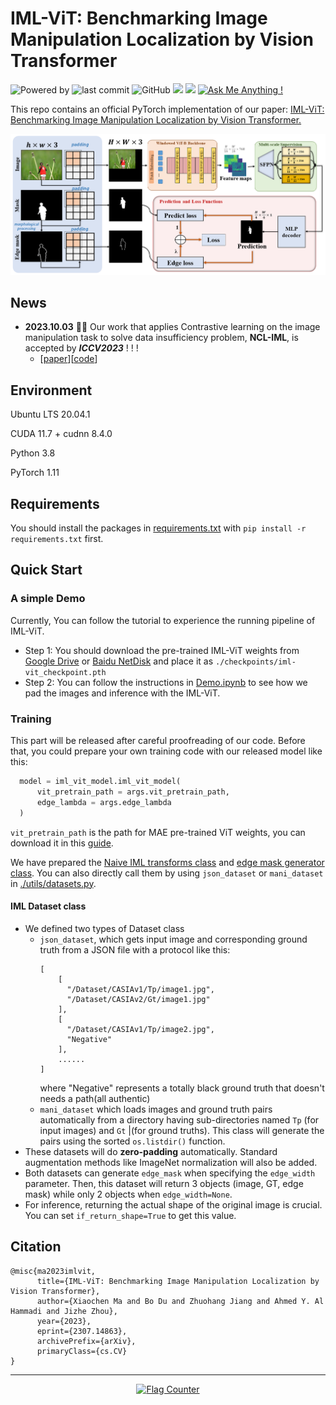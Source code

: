 # IML-ViT: Benchmarking Image Manipulation Localization by Vision Transformer
![Powered by](https://img.shields.io/badge/Based_on-Pytorch-blue?logo=pytorch) 
![last commit](https://img.shields.io/github/last-commit/Sunnyhaze/IML-ViT)
![GitHub](https://img.shields.io/github/license/Sunnyhaze/IML-ViT?logo=license)
![](https://img.shields.io/github/repo-size/sunnyhaze/IML-ViT?color=green)
![](https://img.shields.io/github/stars/sunnyhaze/IML-ViT)
[![Ask Me Anything !](https://img.shields.io/badge/Official%20-Yes-1abc9c.svg)](https://GitHub.com/Sunnyhaze) 

This repo contains an official PyTorch implementation of our paper: [IML-ViT: Benchmarking Image Manipulation Localization by Vision Transformer.](http://arxiv.org/abs/2307.14863)

![overview](./images/overview.png)


## News 
- **2023.10.03** 🎉🎉 Our work that applies Contrastive learning on the image manipulation task to solve data insufficiency problem, **NCL-IML**, is accepted by ***ICCV2023*** ! ! !
  - [[paper](https://openaccess.thecvf.com/content/ICCV2023/html/Zhou_Pre-Training-Free_Image_Manipulation_Localization_through_Non-Mutually_Exclusive_Contrastive_Learning_ICCV_2023_paper.html)][[code](https://github.com/Knightzjz/NCL-IML)]

## Environment
Ubuntu LTS 20.04.1

CUDA 11.7 + cudnn 8.4.0

Python 3.8

PyTorch 1.11

## Requirements
You should install the packages in [requirements.txt](./requirements.txt) with `pip install -r requirements.txt` first.

## Quick Start
### A simple Demo
Currently, You can follow the tutorial to experience the running pipeline of IML-ViT.
- Step 1: You should download the pre-trained IML-ViT weights from [Google Drive](https://drive.google.com/file/d/1xXJGJPW1i5j9Pc1JKd7fJmIAQkvt9jY7/view?usp=sharing) or [Baidu NetDisk](https://pan.baidu.com/s/1V-l1C6jCLBQTobrJcXDl7g?pwd=s835) and place it as `./checkpoints/iml-vit_checkpoint.pth`
- Step 2: You can follow the instructions in [Demo.ipynb](./Demo.ipynb) to see how we pad the images and inference with the IML-ViT. 

### Training
This part will be released after careful proofreading of our code. Before that, you could prepare your own training code with 
our released model like this:
```python
  model = iml_vit_model.iml_vit_model(
      vit_pretrain_path = args.vit_pretrain_path,
      edge_lambda = args.edge_lambda
  )
```
`vit_pretrain_path` is the path for MAE pre-trained ViT weights, you can download it in this [guide](./pretrained-weights/mae_download_page.md).

We have prepared the [Naive IML transforms class](./utils/iml_transforms.py) and [edge mask generator class](./utils/edge_generator.py). You can also directly call them by using `json_dataset` or `mani_dataset` in [./utils/datasets.py](./utils/datasets.py).
#### IML Dataset class
- We defined two types of Dataset class
  - `json_dataset`, which gets input image and corresponding ground truth from a JSON file with a protocol like this:
    ```
    [
        [
          "/Dataset/CASIAv1/Tp/image1.jpg",
          "/Dataset/CASIAv2/Gt/image1.jpg"
        ],
        [
          "/Dataset/CASIAv1/Tp/image2.jpg",
          "Negative"
        ],
        ......
    ]
    ```
    where "Negative" represents a totally black ground truth that doesn't needs a path(all authentic)
  - `mani_dataset` which loads images and ground truth pairs automatically from a directory having sub-directories named `Tp` (for input images) and `Gt` |(for ground truths). This class will generate the pairs using the sorted `os.listdir()` function. 
- These datasets will do **zero-padding** automatically. Standard augmentation methods like ImageNet normalization will also be added.
- Both datasets can generate `edge_mask` when specifying the `edge_width` parameter. Then, this dataset will return 3 objects (image, GT, edge mask) while only 2 objects when `edge_width=None`.
- For inference, returning the actual shape of the original image is crucial. You can set `if_return_shape=True` to get this value. 

## Citation
```
@misc{ma2023imlvit,
      title={IML-ViT: Benchmarking Image Manipulation Localization by Vision Transformer}, 
      author={Xiaochen Ma and Bo Du and Zhuohang Jiang and Ahmed Y. Al Hammadi and Jizhe Zhou},
      year={2023},
      eprint={2307.14863},
      archivePrefix={arXiv},
      primaryClass={cs.CV}
}
```

****
<div align="center"> <a href="https://info.flagcounter.com/9Etf"><img src="https://s11.flagcounter.com/countxl/9Etf/bg_FFFFFF/txt_000000/border_CCCCCC/columns_3/maxflags_12/viewers_0/labels_1/pageviews_1/flags_0/percent_0/" alt="Flag Counter" border="0"></a> </div>
